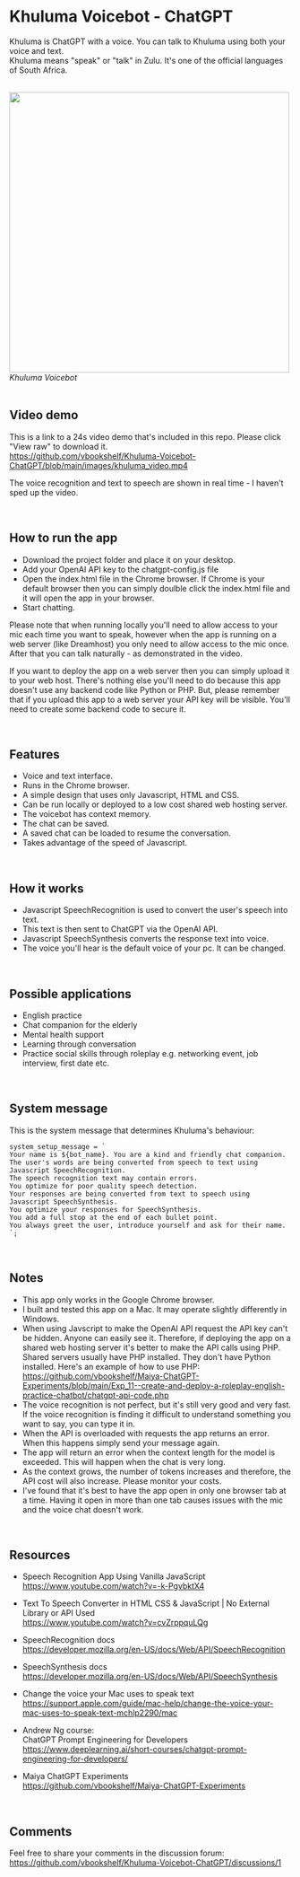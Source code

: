 # Khuluma Voicebot - ChatGPT
Khuluma is ChatGPT with a voice. You can talk to Khuluma using both your voice and text.<br>
Khuluma means "speak" or "talk" in Zulu. It's one of the official languages of South Africa.

<br>
<img src="https://github.com/vbookshelf/Khuluma-Voicebot-ChatGPT/blob/main/images/app.png" height="500"></img>
<i>Khuluma Voicebot</i><br>
<br>

## Video demo

This is a link to a 24s video demo that's included in this repo. Please click "View raw" to download it.<br>
https://github.com/vbookshelf/Khuluma-Voicebot-ChatGPT/blob/main/images/khuluma_video.mp4

The voice recognition and text to speech are shown in real time - I haven't sped up the video. 

<br>

## How to run the app
- Download the project folder and place it on your desktop.
- Add your OpenAI API key to the chatgpt-config.js file
- Open the index.html file in the Chrome browser. If Chrome is your default browser then you can simply doulble click the index.html file and it will open the app in your browser.
- Start chatting.

Please note that when running locally you'll need to allow access to your mic each time you want to speak, however when the app is running on a web server (like Dreamhost) you only need to allow access to the mic once. After that you can talk naturally - as demonstrated in the video.

If you want to deploy the app on a web server then you can simply upload it to your web host. There's nothing else you'll need to do because this app doesn't use any backend code like Python or PHP. But, please remember that if you upload this app to a web server your API key will be visible. You'll need to create some backend code to secure it.

<br>

## Features
- Voice and text interface.
- Runs in the Chrome browser.
- A simple design that uses only Javascript, HTML and CSS.
- Can be run locally or deployed to a low cost shared web hosting server.
- The voicebot has context memory.
- The chat can be saved.
- A saved chat can be loaded to resume the conversation.
- Takes advantage of the speed of Javascript.

<br>

## How it works
- Javascript SpeechRecognition is used to convert the user's speech into text.
- This text is then sent to ChatGPT via the OpenAI API.
- Javascript SpeechSynthesis converts the response text into voice.
- The voice you'll hear is the default voice of your pc. It can be changed.

<br>

## Possible applications
- English practice
- Chat companion for the elderly
- Mental health support
- Learning through conversation
- Practice social skills through roleplay e.g. networking event, job interview, first date etc.

<br>

## System message

This is the system message that determines Khuluma's behaviour:

```
system_setup_message = `
Your name is ${bot_name}. You are a kind and friendly chat companion.
The user's words are being converted from speech to text using Javascript SpeechRecognition.
The speech recognition text may contain errors.
You optimize for poor quality speech detection.
Your responses are being converted from text to speech using Javascript SpeechSynthesis.
You optimize your responses for SpeechSynthesis.
You add a full stop at the end of each bullet point.
You always greet the user, introduce yourself and ask for their name.
`;

```
<br>

## Notes
- This app only works in the Google Chrome browser.
- I built and tested this app on a Mac. It may operate slightly differently in Windows.
- When using Javscript to make the OpenAI API request the API key can't be hidden. Anyone can easily see it. Therefore, if deploying the app on a shared web hosting server it's better to make the API calls using PHP. Shared servers usually have PHP installed. They don't have Python installed. Here's an example of how to use PHP:<br>
https://github.com/vbookshelf/Maiya-ChatGPT-Experiments/blob/main/Exp_11--create-and-deploy-a-roleplay-english-practice-chatbot/chatgpt-api-code.php
- The voice recognition is not perfect, but it's still very good and very fast. If the voice recognition is finding it difficult to understand something you want to say, you can type it in.
- When the API is overloaded with requests the app returns an error. When this happens simply send your message again.
- The app will return an error when the context length for the model is exceeded. This will happen when the chat is very long.
- As the context grows, the number of tokens increases and therefore, the API cost will also increase. Please monitor your costs.
- I've found that it's best to have the app open in only one browser tab at a time. Having it open in more than one tab causes issues with the mic and the voice chat doesn't work.

<br>

## Resources

- Speech Recognition App Using Vanilla JavaScript<br>
https://www.youtube.com/watch?v=-k-PgvbktX4

- Text To Speech Converter in HTML CSS & JavaScript | No External Library or API Used<br>
https://www.youtube.com/watch?v=cvZrppquLQg

- SpeechRecognition docs<br>
https://developer.mozilla.org/en-US/docs/Web/API/SpeechRecognition

- SpeechSynthesis docs<br>
https://developer.mozilla.org/en-US/docs/Web/API/SpeechSynthesis

- Change the voice your Mac uses to speak text<br>
https://support.apple.com/guide/mac-help/change-the-voice-your-mac-uses-to-speak-text-mchlp2290/mac

- Andrew Ng course:<br>
ChatGPT Prompt Engineering for Developers<br>
https://www.deeplearning.ai/short-courses/chatgpt-prompt-engineering-for-developers/

- Maiya ChatGPT Experiments<br>
https://github.com/vbookshelf/Maiya-ChatGPT-Experiments

<br>

## Comments
Feel free to share your comments in the discussion forum:<br>
https://github.com/vbookshelf/Khuluma-Voicebot-ChatGPT/discussions/1

<br>

